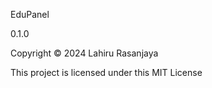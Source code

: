 EduPanel

0.1.0

Copyright © 2024 Lahiru Rasanjaya

This project is licensed under this MIT License
